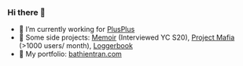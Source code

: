 ### Hi there 👋

- 🔭 I’m currently working for [PlusPlus](https://plusplus.co/)
- 👾 Some side projects: [Memoir](http://memoir.athanium.com/) (Interviewed YC S20), [Project Mafia](http://mafia.athanium.com/) (>1000 users/ month), [Loggerbook](http://loggerbookapp.herokuapp.com/)
- 🧠 My portfolio: [bathientran.com](http://bathientran.com/)

<!--
**bathientran/bathientran** is a ✨ _special_ ✨ repository because its `README.md` (this file) appears on your GitHub profile.

Here are some ideas to get you started:

- 🔭 I’m currently working on ...
- 🌱 I’m currently learning ...
- 👯 I’m looking to collaborate on ...
- 🤔 I’m looking for help with ...
- 💬 Ask me about ...
- 📫 How to reach me: ...
- 😄 Pronouns: ...
- ⚡ Fun fact: ...
-->
